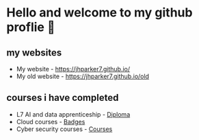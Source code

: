 # Hello and welcome to my github proflie 👋

## my websites
- My website - https://jhparker7.github.io/
- My old website - https://jhparker7.github.io/old

## courses i have completed
- L7 AI and data apprenticeship - [Diploma](courses/L7_AI_data_apprenticeship/readme.md)
- Cloud courses - [Badges](courses/AWS/readme.md)
- Cyber security courses - [Courses](courses/cyber_security/readme.md)
